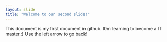 ```yaml
---
layout: slide
title: "Welcome to our second slide!"
---
```

This document is my first document in github. I0m learning to become a IT master.:)
Use the left arrow to go back!
